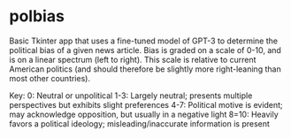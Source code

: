 # polbias
Basic Tkinter app that uses a fine-tuned model of GPT-3 to determine the political bias of a given news article.
Bias is graded on a scale of 0-10, and is on a linear spectrum (left to right). 
This scale is relative to current American politics (and should therefore be slightly more right-leaning than most other countries).

Key: 
0: Neutral or unpolitical
1-3: Largely neutral; presents multiple perspectives but exhibits slight preferences
4-7: Political motive is evident; may acknowledge opposition, but usually in a negative light
8=10: Heavily favors a political ideology; misleading/inaccurate information is present

